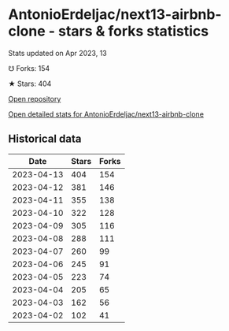 # AntonioErdeljac/next13-airbnb-clone - stars & forks statistics

Stats updated on Apr 2023, 13

☋ Forks: 154

★ Stars: 404

[Open repository](https://github.com/AntonioErdeljac/next13-airbnb-clone)

[Open detailed stats for AntonioErdeljac/next13-airbnb-clone](https://reviewgithub.com/rep/AntonioErdeljac/next13-airbnb-clone)

## Historical data
| Date | Stars | Forks |
|------|-------|-------|
| 2023-04-13 | 404 | 154 | 
| 2023-04-12 | 381 | 146 | 
| 2023-04-11 | 355 | 138 | 
| 2023-04-10 | 322 | 128 | 
| 2023-04-09 | 305 | 116 | 
| 2023-04-08 | 288 | 111 | 
| 2023-04-07 | 260 | 99 | 
| 2023-04-06 | 245 | 91 | 
| 2023-04-05 | 223 | 74 | 
| 2023-04-04 | 205 | 65 | 
| 2023-04-03 | 162 | 56 | 
| 2023-04-02 | 102 | 41 | 


